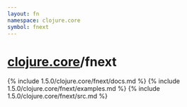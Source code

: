 ```yaml
---
layout: fn
namespace: clojure.core
symbol: fnext
---
```


# [clojure.core](../)/fnext

{% include 1.5.0/clojure.core/fnext/docs.md %}
{% include 1.5.0/clojure.core/fnext/examples.md %}
{% include 1.5.0/clojure.core/fnext/src.md %}

